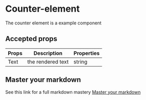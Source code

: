 # Counter-element
The counter element is a example component

##  Accepted props
Props        | Description  | Properties
------------ | -------------| -----------
Text | the rendered text | string

## Master your markdown
See this link for a full markdown mastery
[Master your markdown](https://guides.github.com/features/mastering-markdown/)
